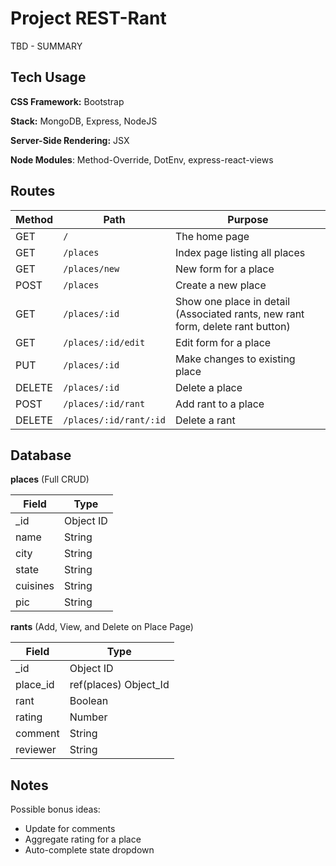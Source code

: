 # Project REST-Rant

TBD - SUMMARY

## Tech Usage

**CSS Framework:** Bootstrap

**Stack:** MongoDB, Express, NodeJS

**Server-Side Rendering:** JSX

**Node Modules**: Method-Override, DotEnv, express-react-views

## Routes

| Method | Path | Purpose |
| ------ | ------------------------------------- | ----------------------------- |
| GET | `/` | The home page |
| GET | `/places` | Index page listing all places |
| GET | `/places/new` | New form for a place |
| POST | `/places` | Create a new place |
| GET | `/places/:id` | Show one place in detail (Associated rants, new rant form, delete rant button) |
| GET | `/places/:id/edit` | Edit form for a place |
| PUT | `/places/:id` | Make changes to existing place |
| DELETE | `/places/:id` | Delete a place |
| POST | `/places/:id/rant` | Add rant to a place |
| DELETE | `/places/:id/rant/:id` | Delete a rant |

## Database

**places** 
(Full CRUD)

| Field | Type |
| ---------- | ------------ |
| _id | Object ID |
| name | String |
| city | String |
| state | String |
| cuisines | String |
| pic | String |

**rants**
(Add, View, and Delete on Place Page)

| Field | Type |
| ---------- | ------------ |
| _id | Object ID |
| place_id | ref(places) Object_Id |
| rant | Boolean |
| rating | Number |
| comment | String |
| reviewer | String |

## Notes

Possible bonus ideas:

* Update for comments
* Aggregate rating for a place
* Auto-complete state dropdown
